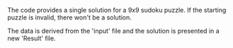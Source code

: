 The code provides a single solution for a 9x9 sudoku puzzle. If the starting puzzle is invalid, there won't be a solution.

The data is derived from the 'input' file and the solution is presented in a new 'Result' file.
